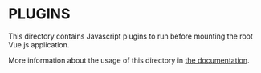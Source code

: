 # PLUGINS

This directory contains Javascript plugins to run before mounting the root Vue.js application.

More information about the usage of this directory in [the documentation](https://nuxtjs.org/guide/plugins).
